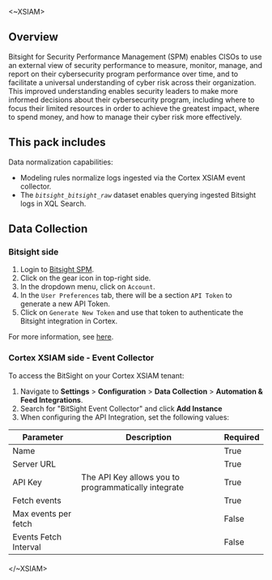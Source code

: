 <~XSIAM>

## Overview

Bitsight for Security Performance Management (SPM) enables CISOs to use an external view of security performance to measure, monitor, manage, and report on their cybersecurity program performance over time, and to facilitate a universal understanding of cyber risk across their organization. This improved understanding enables security leaders to make more informed decisions about their cybersecurity program, including where to focus their limited resources in order to achieve the greatest impact, where to spend money, and how to manage their cyber risk more effectively.

## This pack includes

Data normalization capabilities:
* Modeling rules normalize logs ingested via the Cortex XSIAM event collector.
* The *`bitsight_bitsight_raw`* dataset enables querying ingested Bitsight logs in XQL Search.

## Data Collection

### Bitsight side

1. Login to [Bitsight SPM](https://service.bitsighttech.com/app/spm/).
2. Click on the gear icon in top-right side.
3. In the dropdown menu, click on `Account`.
4. In the `User Preferences` tab, there will be a section `API Token` to generate a new API Token.
5. Click on `Generate New Token` and use that token to authenticate the Bitsight integration in Cortex.

For more information, see [here](https://help.bitsighttech.com/hc/en-us).

### Cortex XSIAM side - Event Collector

To access the BitSight on your Cortex XSIAM tenant:

1. Navigate to **Settings** > **Configuration** > **Data Collection** > **Automation & Feed Integrations**.
2. Search for "BitSight Event Collector" and click **Add Instance**
3. When configuring the API Integration, set the following values:

| **Parameter** | **Description** | **Required** |
| --- | --- | --- |
| Name | | True |
| Server URL | | True |
| API Key | The API Key allows you to programmatically integrate | True |
| Fetch events | | True |
| Max events per fetch | | False |
| Events Fetch Interval | | False |


####

</~XSIAM>
